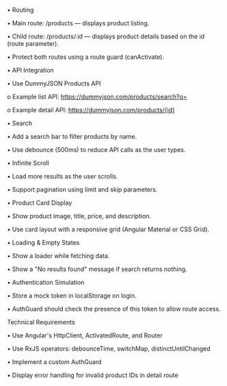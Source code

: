 •  Routing

•	Main route: /products — displays product listing.

•	Child route: /products/:id — displays product details based on the id (route parameter).

•	Protect both routes using a route guard (canActivate).

•  API Integration

•	Use DummyJSON Products API

o	Example list API: https://dummyjson.com/products/search?q=

o	Example detail API: https://dummyjson.com/products/{id}

•  Search

•	Add a search bar to filter products by name.

•	Use debounce (500ms) to reduce API calls as the user types.

•  Infinite Scroll

•	Load more results as the user scrolls.

•	Support pagination using limit and skip parameters.

•  Product Card Display

•	Show product image, title, price, and description.

•	Use card layout with a responsive grid (Angular Material or CSS Grid).

•  Loading & Empty States

•	Show a loader while fetching data.

•	Show a "No results found" message if search returns nothing.

•  Authentication Simulation

•	Store a mock token in localStorage on login.

•	AuthGuard should check the presence of this token to allow route access.

Technical Requirements

•	Use Angular's HttpClient, ActivatedRoute, and Router

•	Use RxJS operators: debounceTime, switchMap, distinctUntilChanged

•	Implement a custom AuthGuard

•	Display error handling for invalid product IDs in detail route
 
 